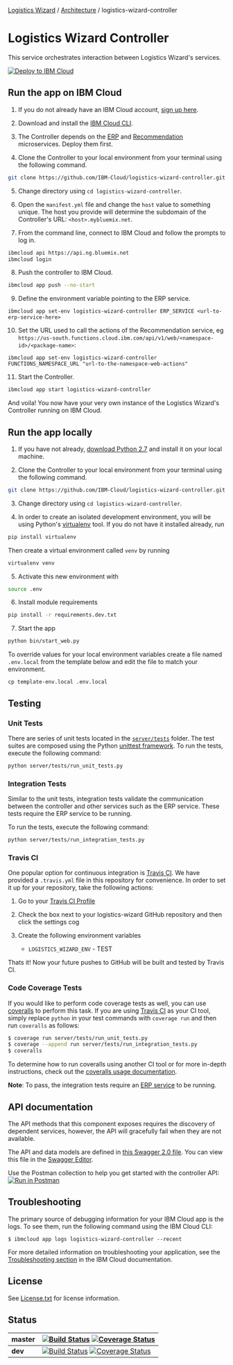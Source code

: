 [Logistics Wizard](https://github.com/IBM-Cloud/logistics-wizard/tree/master#logistics-wizard-overview) / [Architecture](https://github.com/IBM-Cloud/logistics-wizard/tree/master#architecture) / logistics-wizard-controller

# Logistics Wizard Controller

This service orchestrates interaction between Logistics Wizard's services.

[![Deploy to IBM Cloud](https://bluemix.net/deploy/button.png)](https://bluemix.net/deploy?repository=https://github.com/IBM-Cloud/logistics-wizard-controller.git)

## Run the app on IBM Cloud

1. If you do not already have an IBM Cloud account, [sign up here][bluemix_signup_url].

2. Download and install the [IBM Cloud CLI][ibm_cli_url].

3. The Controller depends on the [ERP](https://github.com/IBM-Cloud/logistics-wizard-erp) and [Recommendation](https://github.com/IBM-Cloud/logistics-wizard-recommendation) microservices. Deploy them first.

4. Clone the Controller to your local environment from your terminal using the following command.

  ```bash
  git clone https://github.com/IBM-Cloud/logistics-wizard-controller.git
  ```

5. Change directory using `cd logistics-wizard-controller`.

6. Open the `manifest.yml` file and change the `host` value to something unique. The host you provide will determine the subdomain of the Controller's URL: `<host>.mybluemix.net`.

7. From the command line, connect to IBM Cloud and follow the prompts to log in.
	
  ```bash
  ibmcloud api https://api.ng.bluemix.net
  ibmcloud login
  ```

8. Push the controller to IBM Cloud.
	
  ```bash
  ibmcloud app push --no-start
  ```

9. Define the environment variable pointing to the ERP service.
  
  ```
  ibmcloud app set-env logistics-wizard-controller ERP_SERVICE <url-to-erp-service-here>
  ```

10. Set the URL used to call the actions of the Recommendation service, eg `https://us-south.functions.cloud.ibm.com/api/v1/web/<namespace-id>/<package-name>`:
  
  ```
  ibmcloud app set-env logistics-wizard-controller FUNCTIONS_NAMESPACE_URL "url-to-the-namespace-web-actions"
  ```

11. Start the Controller.

  ```bash
  ibmcloud app start logistics-wizard-controller
  ```

And voila! You now have your very own instance of the Logistics Wizard's Controller running on IBM Cloud.

## Run the app locally

1. If you have not already, [download Python 2.7][download_python_url] and install it on your local machine.

2. Clone the Controller to your local environment from your terminal using the following command.
  
  ```bash
  git clone https://github.com/IBM-Cloud/logistics-wizard-controller.git
  ```

3. Change directory using `cd logistics-wizard-controller`.

4. In order to create an isolated development environment, you will be using Python's [virtualenv][virtualenv_url] tool. If you do not have it installed already, run
  
  ```bash
  pip install virtualenv
  ```

  Then create a virtual environment called `venv` by running

  ```bash
  virtualenv venv
  ```

5. Activate this new environment with
  
  ```bash
  source .env
  ```

6. Install module requirements
  
  ```bash
  pip install -r requirements.dev.txt
  ```

7. Start the app
  
  ```bash
  python bin/start_web.py
  ```

To override values for your local environment variables create a file named `.env.local` from the template below and edit the file to match your environment.

  ```
  cp template-env.local .env.local
  ```

## Testing

### Unit Tests
There are series of unit tests located in the [`server/tests`](server/tests) folder. The test suites are composed using the Python [unittest framework][unittest_docs_url]. To run the tests, execute the following command:

  ```bash
  python server/tests/run_unit_tests.py
  ```

### Integration Tests
Similar to the unit tests, integration tests validate the communication between the controller and other services such as the ERP service. These tests require the ERP service to be running.

To run the tests, execute the following command:

 ```bash
 python server/tests/run_integration_tests.py
 ```

### Travis CI
One popular option for continuous integration is [Travis CI][travis_url]. We have provided a `.travis.yml` file in this repository for convenience. In order to set it up for your repository, take the following actions:

1. Go to your [Travis CI Profile][travis_profile_url]

2. Check the box next to your logistics-wizard GitHub repository and then click the settings cog

3. Create the following environment variables
	- `LOGISTICS_WIZARD_ENV` - TEST

Thats it! Now your future pushes to GitHub will be built and tested by Travis CI.

### Code Coverage Tests
If you would like to perform code coverage tests as well, you can use [coveralls][coveralls_url] to perform this task. If you are using [Travis CI][travis_url] as your CI tool, simply replace `python` in your test commands with `coverage run` and then run `coveralls` as follows:

  ```bash
  $ coverage run server/tests/run_unit_tests.py
  $ coverage --append run server/tests/run_integration_tests.py
  $ coveralls
  ```

To determine how to run coveralls using another CI tool or for more in-depth instructions, check out the [coveralls usage documentation][coveralls_usage_url].

**Note**: To pass, the integration tests require an [ERP service][erp_github_url] to be running.


## API documentation
The API methods that this component exposes requires the discovery of dependent services, however, the API will gracefully fail when they are not available.

The API and data models are defined in [this Swagger 2.0 file](swagger.yaml). You can view this file in the [Swagger Editor](http://editor.swagger.io/#/?import=https://raw.githubusercontent.com/IBM-Cloud/logistics-wizard-controller/master/swagger.yaml).

Use the Postman collection to help you get started with the controller API:  
[![Run in Postman](https://run.pstmn.io/button.svg)](https://app.getpostman.com/run-collection/b39a8c0ce27371fbd972#?env%5BLW_Prod%5D=W3sia2V5IjoiZXJwX2hvc3QiLCJ2YWx1ZSI6Imh0dHA6Ly9sb2dpc3RpY3Mtd2l6YXJkLWVycC5teWJsdWVtaXgubmV0LyIsInR5cGUiOiJ0ZXh0IiwiZW5hYmxlZCI6dHJ1ZSwiaG92ZXJlZCI6ZmFsc2V9LHsia2V5IjoiY29udHJvbGxlcl9ob3N0IiwidmFsdWUiOiJodHRwczovL2xvZ2lzdGljcy13aXphcmQubXlibHVlbWl4Lm5ldCIsInR5cGUiOiJ0ZXh0IiwiZW5hYmxlZCI6dHJ1ZSwiaG92ZXJlZCI6ZmFsc2V9XQ==)

## Troubleshooting

The primary source of debugging information for your IBM Cloud app is the logs. To see them, run the following command using the IBM Cloud CLI:

  ```
  $ ibmcloud app logs logistics-wizard-controller --recent
  ```
For more detailed information on troubleshooting your application, see the [Troubleshooting section](https://www.ng.bluemix.net/docs/troubleshoot/tr.html) in the IBM Cloud documentation.

## License

See [License.txt](License.txt) for license information.

## Status

| **master** | [![Build Status](https://travis-ci.org/IBM-Cloud/logistics-wizard-controller.svg?branch=master)](https://travis-ci.org/IBM-Cloud/logistics-wizard-controller) [![Coverage Status](https://coveralls.io/repos/github/IBM-Cloud/logistics-wizard-controller/badge.svg?branch=master)](https://coveralls.io/github/IBM-Cloud/logistics-wizard-controller?branch=master) |
| ----- | ----- |
| **dev** | [![Build Status](https://travis-ci.org/IBM-Cloud/logistics-wizard-controller.svg?branch=dev)](https://travis-ci.org/IBM-Cloud/logistics-wizard-controller) [![Coverage Status](https://coveralls.io/repos/github/IBM-Cloud/logistics-wizard-controller/badge.svg?branch=dev)](https://coveralls.io/github/IBM-Cloud/logistics-wizard-controller?branch=dev)|


<!--Links-->
[erp_github_url]: https://github.com/IBM-Cloud/logistics-wizard-erp
[recommendation_github_url]: https://github.com/IBM-Cloud/logistics-wizard-recommendation
[toolchain_github_url]: https://github.com/IBM-Cloud/logistics-wizard-toolchain
[bluemix_signup_url]: http://ibm.biz/logistics-wizard-signup
[download_python_url]: https://www.python.org/downloads/
[virtualenv_url]: http://docs.python-guide.org/en/latest/dev/virtualenvs/
[unittest_docs_url]: https://docs.python.org/3/library/unittest.html
[travis_url]: https://travis-ci.org/
[travis_profile_url]: https://travis-ci.org/profile/
[coveralls_url]: https://coveralls.io/
[coveralls_usage_url]: https://pypi.python.org/pypi/coveralls#usage-travis-ci
[ibm_cli_url]: https://console.bluemix.net/docs/cli/reference/bluemix_cli/get_started.html#getting-started
